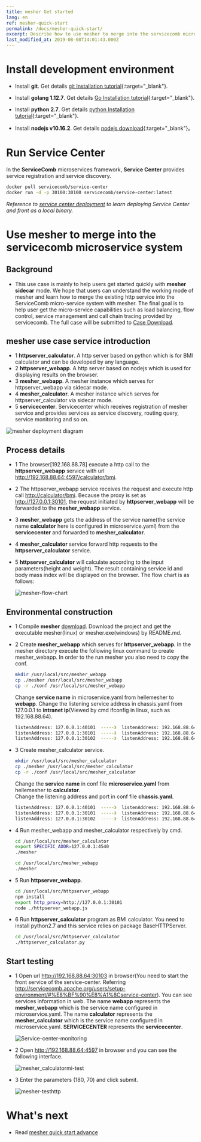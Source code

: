 ```yaml
---
title: mesher Get started
lang: en
ref: mesher-quick-start
permalink: /docs/mesher-quick-start/
excerpt: Describe how to use mesher to merge into the servicecomb microservice system
last_modified_at: 2019-08-08T14:01:43.000Z
---
```


# Install development environment

- Install **git**. Get details [git Installation tutorial](https://git-scm.com/book/zh/v2/%E8%B5%B7%E6%AD%A5-%E5%AE%89%E8%A3%85-Git){:target="_blank"}.

- Install **golang 1.12.7**. Get details [Go Installation tutorial](https://golang.google.cn/doc/install){:target="_blank"}.

- Install **python 2.7**. Get details [python Installation tutorial](https://wiki.python.org/moin/BeginnersGuide/Download){:target="_blank"}.

- Install **nodejs v10.16.2**. Get details [nodejs download](https://nodejs.org/en/download/){:target="_blank"}。

# Run Service Center

In the **ServiceComb** microservices framework, **Service Center** provides service registration and service discovery.

```bash
docker pull servicecomb/service-center
docker run -d -p 30100:30100 servicecomb/service-center:latest
```

_Reference to [service center deployment](/users/setup-environment/#运行service-center) to learn deploying Service Center and front as a local binary._

# Use mesher to merge into the servicecomb microservice system

## Background

- This use case is mainly to help users get started quickly with **mesher sidecar** mode. We hope that users can understand the working mode of mesher and learn how to merge the existing http service into the ServiceComb micro-service system with mesher. The final goal is to help user get the micro-service capabilities such as load balancing, flow control, service management and call chain tracing provided by servicecomb. The full case will be submitted to [Case Download](https://github.com/apache/servicecomb-mesher/tree/master/examples/quick_start).

## mesher use case service introduction

- 1 **httpserver_calculator**. A http server based on python which is for BMI calculator and can be developed by any language.
- 2 **httpserver_webapp**. A http server based on nodejs which is used for displaying results on the browser.
- 3 **mesher_webapp**. A mesher instance which serves for httpserver_webapp via sidecar mode.
- 4 **mesher_calculator**. A mesher instance which serves for httpserver_calculator via sidecar mode.
- 5 **servicecenter**. Servicecenter which receives registration of mesher service and provides services as service discovery, routing query, service monitoring and so on.

![mesher deployment diagram](/assets/images/mesher/mesher-deployment-simple.png)

## Process details

- 1 The browser[192.168.88.78] execute a http call to the **httpserver_webapp** service with url []()<http://192.168.88.64:4597/calculator/bmi>.
- 2 The httpserver_webapp service receives the request and execute http call []()<http://calculator/bmi>. Because the proxy is set as []()<http://127.0.0.1:30101>, the request initiated by **httpserver_webapp** will be forwarded to the **mesher_webapp** service.
- 3 **mesher_webapp** gets the address of the service name(the service name **calculator** here is configured in microservice.yaml) from the **servicecenter** and forwarded to **mesher_calculator**.
- 4 **mesher_calculator** service forward http requests to the **httpserver_calculator** service.
- 5 **httpserver_calculator** will calculate according to the input parameters(height and weight). The result containing service id and body mass index will be displayed on the browser. The flow chart is as follows:

  ![mesher-flow-chart](/assets/images/mesher/mesher-flowchart-simple.png)

## Environmental construction

- 1 Compile **mesher** [download](https://github.com/apache/servicecomb-mesher). Download the project and get the executable mesher(linux) or mesher.exe(windows) by README.md.

- 2 Create **mesher_webapp** which serves for **httpserver_webapp**. In the mesher directory execute the following linux command to create mesher_webapp. In order to the run mesher you also need to copy the conf.

  ```bash
  mkdir /usr/local/src/mesher_webapp
  cp ./mesher /usr/local/src/mesher_webapp
  cp -r ./conf /usr/local/src/mesher_webapp
  ```

  Change **service name** in microservice.yaml from hellemesher to **webapp**. Change the listening service address in chassis.yaml from 127.0.0.1 to **intranet ip**(Viewed by cmd ifconfig in linux, such as 192.168.88.64).

  ```bash
  listenAddress: 127.0.0.1:40101  -----》  listenAddress: 192.168.88.64:40101
  listenAddress: 127.0.0.1:30101  -----》  listenAddress: 192.168.88.64:30101
  listenAddress: 127.0.0.1:30102  -----》  listenAddress: 192.168.88.64:30102
  ```

- 3 Create mesher_calculator service.

  ```bash
  mkdir /usr/local/src/mesher_calculator
  cp ./mesher /usr/local/src/mesher_calculator
  cp -r ./conf /usr/local/src/mesher_calculator
  ```

  Change the **service name** in conf file **microservice.yaml** from hellemesher to **calculator**.<br>
  Change the listening address and port in conf file **chassis.yaml**.

  ```bash
  listenAddress: 127.0.0.1:40101  -----》  listenAddress: 192.168.88.64:40107
  listenAddress: 127.0.0.1:30101  -----》  listenAddress: 192.168.88.64:30111
  listenAddress: 127.0.0.1:30102  -----》  listenAddress: 192.168.88.64:30112
  ```

- 4 Run mesher_webapp and mesher_calculator respectively by cmd.

  ```bash
  cd /usr/local/src/mesher_calculator
  export SPECIFIC_ADDR=127.0.0.1:4540
  ./mesher
  ```

  ```bash
  cd /usr/local/src/mesher_webapp
  ./mesher
  ```

- 5 Run **httpserver_webapp**.

  ```bash
  cd /usr/local/src/httpserver_webapp
  npm install
  export http_proxy=http://127.0.0.1:30101
  node ./httpserver_webapp.js
  ```

- 6 Run **httpserver_calculator** program as BMI calculator. You need to install python2.7 and this service relies on package BaseHTTPServer.

  ```bash
  cd /usr/local/src/httpserver_calculator
  ./httpserver_calculator.py
  ```

## Start testing

- 1 Open url <http://192.168.88.64:30103> in browser(You need to start the front service of the service-center. Referring <http://servicecomb.apache.org/users/setup-environment/#%E8%BF%90%E8%A1%8Cservice-center>). You can see services information in web. The name **webapp** represents the **mesher_webapp** which is the service name configured in microservice.yaml. The name **calculator** represents the **mesher_calculator** which is the service name configured in microservice.yaml. **SERVICECENTER** represents the **servicecenter**.

  ![Service-center-monitoring](/assets/images/mesher/mesher-servercenter.png)

- 2 Open <http://192.168.88.64:4597> in browser and you can see the following interface.

  ![mesher_calculatormi-test](/assets/images/mesher/mesher-testinit.png)

- 3 Enter the parameters (180, 70) and click submit.

  ![mesher-testhttp](/assets/images/mesher/mesher-testpythonhttp.png)

# What's next

- Read [mesher quick start advance](/docs/mesher-quick-start-advance/)
